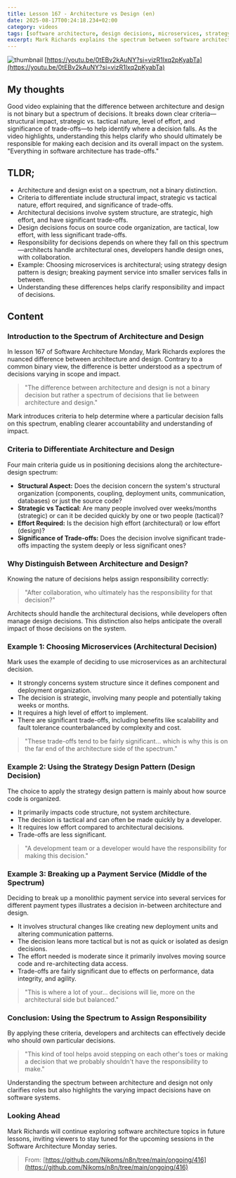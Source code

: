 ```yaml
---
title: Lesson 167 - Architecture vs Design (en)
date: 2025-08-17T00:24:18.234+02:00
category: videos
tags: [software architecture, design decisions, microservices, strategy pattern, system design, software development, architectural decisions, tactical decisions]
excerpt: Mark Richards explains the spectrum between software architecture and design, outlining criteria like structural impact, strategic nature, effort, and trade-offs to help clarify decision responsibilities.
---
```


![thumbnail](https://i.ytimg.com/vi/0tEBv2kAuNY/maxresdefault.jpg)
[https://youtu.be/0tEBv2kAuNY?si=vizR1lxq2pKyabTa](https://youtu.be/0tEBv2kAuNY?si=vizR1lxq2pKyabTa)

## My thoughts

Good video explaining that the difference between architecture and design is not binary but a spectrum of decisions. It breaks down clear criteria—structural impact, strategic vs. tactical nature, level of effort, and significance of trade-offs—to help identify where a decision falls. As the video highlights, understanding this helps clarify who should ultimately be responsible for making each decision and its overall impact on the system. "Everything in software architecture has trade-offs."

## TLDR;
- Architecture and design exist on a spectrum, not a binary distinction.
- Criteria to differentiate include structural impact, strategic vs tactical nature, effort required, and significance of trade-offs.
- Architectural decisions involve system structure, are strategic, high effort, and have significant trade-offs.
- Design decisions focus on source code organization, are tactical, low effort, with less significant trade-offs.
- Responsibility for decisions depends on where they fall on this spectrum—architects handle architectural ones, developers handle design ones, with collaboration.
- Example: Choosing microservices is architectural; using strategy design pattern is design; breaking payment service into smaller services falls in between.
- Understanding these differences helps clarify responsibility and impact of decisions.



## Content

### Introduction to the Spectrum of Architecture and Design
In lesson 167 of Software Architecture Monday, Mark Richards explores the nuanced difference between architecture and design. Contrary to a common binary view, the difference is better understood as a spectrum of decisions varying in scope and impact.

> "The difference between architecture and design is not a binary decision but rather a spectrum of decisions that lie between architecture and design."

Mark introduces criteria to help determine where a particular decision falls on this spectrum, enabling clearer accountability and understanding of impact.

### Criteria to Differentiate Architecture and Design
Four main criteria guide us in positioning decisions along the architecture-design spectrum:

- **Structural Aspect:** Does the decision concern the system's structural organization (components, coupling, deployment units, communication, databases) or just the source code?
- **Strategic vs Tactical:** Are many people involved over weeks/months (strategic) or can it be decided quickly by one or two people (tactical)?
- **Effort Required:** Is the decision high effort (architectural) or low effort (design)?
- **Significance of Trade-offs:** Does the decision involve significant trade-offs impacting the system deeply or less significant ones?

### Why Distinguish Between Architecture and Design?
Knowing the nature of decisions helps assign responsibility correctly:

> "After collaboration, who ultimately has the responsibility for that decision?"

Architects should handle the architectural decisions, while developers often manage design decisions. This distinction also helps anticipate the overall impact of those decisions on the system.

### Example 1: Choosing Microservices (Architectural Decision)
Mark uses the example of deciding to use microservices as an architectural decision.

- It strongly concerns system structure since it defines component and deployment organization.
- The decision is strategic, involving many people and potentially taking weeks or months.
- It requires a high level of effort to implement.
- There are significant trade-offs, including benefits like scalability and fault tolerance counterbalanced by complexity and cost.

> "These trade-offs tend to be fairly significant... which is why this is on the far end of the architecture side of the spectrum."

### Example 2: Using the Strategy Design Pattern (Design Decision)
The choice to apply the strategy design pattern is mainly about how source code is organized.

- It primarily impacts code structure, not system architecture.
- The decision is tactical and can often be made quickly by a developer.
- It requires low effort compared to architectural decisions.
- Trade-offs are less significant.

> "A development team or a developer would have the responsibility for making this decision."

### Example 3: Breaking up a Payment Service (Middle of the Spectrum)
Deciding to break up a monolithic payment service into several services for different payment types illustrates a decision in-between architecture and design.

- It involves structural changes like creating new deployment units and altering communication patterns.
- The decision leans more tactical but is not as quick or isolated as design decisions.
- The effort needed is moderate since it primarily involves moving source code and re-architecting data access.
- Trade-offs are fairly significant due to effects on performance, data integrity, and agility.

> "This is where a lot of your... decisions will lie, more on the architectural side but balanced."

### Conclusion: Using the Spectrum to Assign Responsibility
By applying these criteria, developers and architects can effectively decide who should own particular decisions.

> "This kind of tool helps avoid stepping on each other's toes or making a decision that we probably shouldn't have the responsibility to make."

Understanding the spectrum between architecture and design not only clarifies roles but also highlights the varying impact decisions have on software systems.

### Looking Ahead
Mark Richards will continue exploring software architecture topics in future lessons, inviting viewers to stay tuned for the upcoming sessions in the Software Architecture Monday series.




> From: [https://github.com/Nikoms/n8n/tree/main/ongoing/416](https://github.com/Nikoms/n8n/tree/main/ongoing/416)